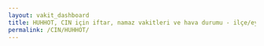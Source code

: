 ```yaml
---
layout: vakit_dashboard
title: HUHHOT, CIN için iftar, namaz vakitleri ve hava durumu - ilçe/eyalet seç
permalink: /CIN/HUHHOT/
---
```


<script type="text/javascript">
  var GLOBAL_COUNTRY = 'CIN';
  var GLOBAL_CITY = 'HUHHOT';
  var GLOBAL_STATE = '';
  var lat = 72;
  var lon = 21;
</script>
